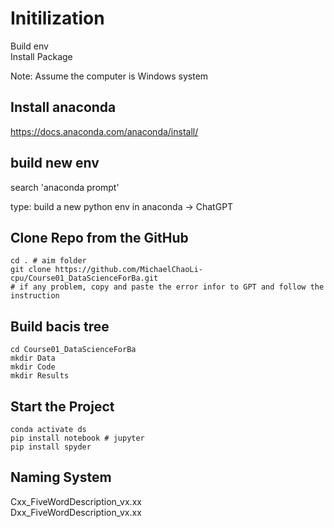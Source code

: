 # Initilization
Build env            
Install Package           

Note: Assume the computer is Windows system

## Install anaconda
https://docs.anaconda.com/anaconda/install/           


## build new env
search 'anaconda prompt'

type: build a new python env in anaconda -> ChatGPT 


## Clone Repo from the GitHub
```
cd . # aim folder         
git clone https://github.com/MichaelChaoLi-cpu/Course01_DataScienceForBa.git          
# if any problem, copy and paste the error infor to GPT and follow the instruction         
```       

## Build bacis tree
```
cd Course01_DataScienceForBa           
mkdir Data
mkdir Code
mkdir Results
```

## Start the Project
```
conda activate ds
pip install notebook # jupyter
pip install spyder
```

## Naming System
Cxx_FiveWordDescription_vx.xx       
Dxx_FiveWordDescription_vx.xx         

